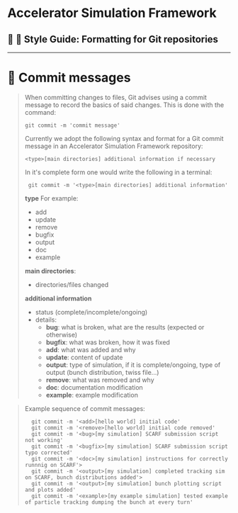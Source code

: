 # Accelerator Simulation Framework
## :notebook_with_decorative_cover: :art: Style Guide: Formatting for Git repositories
---

# :speech_balloon: Commit messages
> When committing changes to files, Git advises using a commit message to record the basics of said changes. This is done with the command:
> 
>     git commit -m 'commit message'
>     
> Currently we adopt the following syntax and format for a Git commit message in an Accelerator Simulation Framework repository:
> 
>     <type>[main directories] additional information if necessary
>     
> In it's complete form one would write the following in a terminal:
> 
>      git commit -m '<type>[main directories] additional information'
>     
> **type** For example:
> - add
> - update
> - remove
> - bugfix
> - output
> - doc
> - example
> 
> **main directories**:
> - directories/files changed
> 
> **additional information**
> - status (complete/incomplete/ongoing)
> - details:
>   - **bug**: what is broken, what are the results (expected or otherwise)
>   - **bugfix**: what was broken, how it was fixed
>   - **add**: what was added and why
>   - **update**: content of update
>   - **output**: type of simulation, if it is complete/ongoing, type of output (bunch distribution, twiss file...)
>   - **remove**: what was removed and why
>   - **doc**: documentation modification
>   - **example**: example modification

> Example sequence of commit messages:
> 
>       git commit -m '<add>[hello world] initial code'
>       git commit -m '<remove>[hello world] initial code removed'
>       git commit -m '<bug>[my simulation] SCARF submission script not working'
>       git commit -m '<bugfix>[my simulation] SCARF submission script typo corrected'
>       git commit -m '<doc>[my simulation] instructions for correctly runnnig on SCARF'>     
>       git commit -m '<output>[my simulation] completed tracking sim on SCARF, bunch distributions added'>     
>       git commit -m '<output>[my simulation] bunch plotting script and plots added'  
>       git commit -m '<example>[my example simulation] tested example of particle tracking dumping the bunch at every turn'


